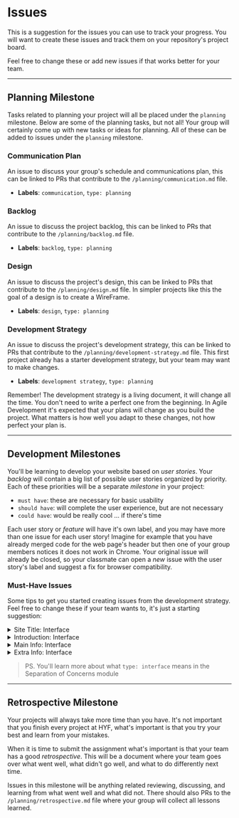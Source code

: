 # Issues

This is a suggestion for the issues you can use to track your progress. You will
want to create these issues and track them on your repository's project board.

Feel free to change these or add new issues if that works better for your team.

---

## Planning Milestone

Tasks related to planning your project will all be placed under the `planning`
milestone. Below are some of the planning tasks, but not all! Your group will
certainly come up with new tasks or ideas for planning. All of these can be
added to issues under the `planning` milestone.

### Communication Plan

An issue to discuss your group's schedule and communications plan, this can be
linked to PRs that contribute to the `/planning/communication.md` file.

- **Labels**: `communication`, `type: planning`

### Backlog

An issue to discuss the project backlog, this can be linked to PRs that
contribute to the `/planning/backlog.md` file.

- **Labels**: `backlog`, `type: planning`

### Design

An issue to discuss the project's design, this can be linked to PRs that
contribute to the `/planning/design.md` file. In simpler projects like this the
goal of a design is to create a WireFrame.

- **Labels**: `design`, `type: planning`

### Development Strategy

An issue to discuss the project's development strategy, this can be linked to
PRs that contribute to the `/planning/development-strategy.md` file. This first
project already has a starter development strategy, but your team may want to
make changes.

- **Labels**: `development strategy`, `type: planning`

Remember! The development strategy is a living document, it will change all the
time. You don't need to write a perfect one from the beginning. In Agile
Development it's expected that your plans will change as you build the project.
What matters is how well you adapt to these changes, not how perfect your plan
is.

---

## Development Milestones

You'll be learning to develop your website based on _user stories_. Your
_backlog_ will contain a big list of possible user stories organized by
priority. Each of these priorities will be a separate _milestone_ in your
project:

- `must have`: these are necessary for basic usability
- `should have`: will complete the user experience, but are not necessary
- `could have`: would be really cool ... if there's time

Each user story or _feature_ will have it's own label, and you may have more
than one issue for each user story! Imagine for example that you have already
merged code for the web page's header but then one of your group members notices
it does not work in Chrome. Your original issue will already be closed, so your
classmate can open a _new_ issue with the user story's label and suggest a fix
for browser compatibility.

### Must-Have Issues

Some tips to get you started creating issues from the development strategy. Feel
free to change these if your team wants to, it's just a starting suggestion:

<details>
<summary> Site Title: Interface </summary>
  * < br >

**Milestone**: `must have`

**labels**:

- `for: site title` (description: _"as a user can read the title of the page"_)
- `type: interface`
- `html`, `css`

**Issue Body**:

```markdown
The site needs a clear title that's easy to read at the top of the page.

Header with centered title

- [ ] HTML: a header element with the title
- [ ] CSS: a class to center the title
```

</details>
<details>
<summary> Introduction: Interface </summary>
  * < br >

**Milestone**: `must have`

**labels**:

- `for: introduction` (description: _"As a user I can read an introduction to
  this project"_)
- `type: interface`
- `html`, `css`

**Issue Body**:

```markdown
It should be clear what this project is for and what someone can expect from the
web page.

A body of text and links

- [ ] HTML: a section with some general information about the project
- [ ] CSS: a class to make the text look fancy
```

</details>
<details>
<summary> Main Info: Interface </summary>
  * < br >

**Milestone**: `must have`

**labels**:

- `for: main info` (description: _" "As a user I can learn about trees"_)
- `type: interface`
- `html`, `css`

**Issue Body**:

```markdown
There is a main text in the page with helpful info and links.

Header with centered title

- [ ] HTML: a section with some general information about the project
- [ ] HTML: a pretty list of links
- [ ] CSS: a class to format the list
```

</details>
<details>
<summary> Extra Info: Interface </summary>
  * < br >

**Milestone**: `must have`

**labels**:

- `for: extra info` (description: _" "As a user I can learn even more about
  trees"_)
- `type: interface`
- `html`, `css`

**Issue Body**:

```markdown
Some more links for students who want to go beyond the basics.

An aside with links for digging deeper.

- [ ] HTML: some helpful text and a reference link
- [ ] CSS: a class to position the aside
- [ ] CSS: a class to style the text
```

</details>

> PS. You'll learn more about what `type: interface` means in the Separation of
> Concerns module

---

## Retrospective Milestone

Your projects will always take more time than you have. It's not important that
you finish every project at HYF, what's important is that you try your best and
learn from your mistakes.

When it is time to submit the assignment what's important is that your team has
a good _retrospective_. This will be a document where your team goes over what
went well, what didn't go well, and what to do differently next time.

Issues in this milestone will be anything related reviewing, discussing, and
learning from what went well and what did not. There should also PRs to the
`/planning/retrospective.md` file where your group will collect all lessons
learned.

